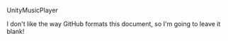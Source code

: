 UnityMusicPlayer

I don't like the way GitHub formats this document, so I'm going to leave it blank!
